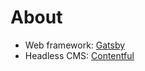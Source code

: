 # About

* Web framework: [Gatsby](https://www.gatsbyjs.com/)
* Headless CMS: [Contentful](https://www.contentful.com/)
